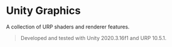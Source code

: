 # Unity Graphics

A collection of URP shaders and renderer features.

> Developed and tested with Unity 2020.3.16f1 and URP 10.5.1.